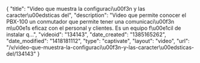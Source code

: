 {
    "title": "Video que muestra la configuraci\u00f3n y las caracter\u00edsticas del",
    "description": "Video que permite conocer el PBX-100 un conmutador que permite tener una comunicaci\u00f3n m\u00e1s eficaz con el personal y clientes. Es un equipo f\u00e1cil de instalar q...",
    "videoid": "134143",
    "date_created": "1385165262",
    "date_modified": "1418181112",
    "type": "captivate",
    "layout": "video",
    "url": "\/v\/video-que-muestra-la-configuraci\u00f3n-y-las-caracter\u00edsticas-del\/134143"
}